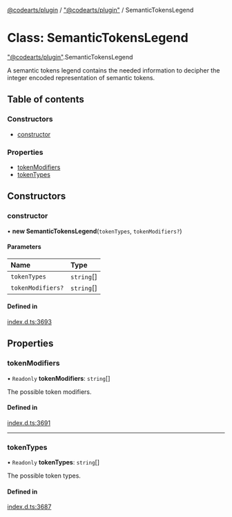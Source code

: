 [@codearts/plugin](../README.md) / ["@codearts/plugin"](../modules/_codearts_plugin_.md) / SemanticTokensLegend

# Class: SemanticTokensLegend

["@codearts/plugin"](../modules/_codearts_plugin_.md).SemanticTokensLegend

A semantic tokens legend contains the needed information to decipher
the integer encoded representation of semantic tokens.

## Table of contents

### Constructors

- [constructor](codearts_plugin_.SemanticTokensLegend.md#constructor)

### Properties

- [tokenModifiers](codearts_plugin_.SemanticTokensLegend.md#tokenmodifiers)
- [tokenTypes](codearts_plugin_.SemanticTokensLegend.md#tokentypes)

## Constructors

### constructor

• **new SemanticTokensLegend**(`tokenTypes`, `tokenModifiers?`)

#### Parameters

| Name | Type |
| :------ | :------ |
| `tokenTypes` | `string`[] |
| `tokenModifiers?` | `string`[] |

#### Defined in

[index.d.ts:3693](https://github.com/huaweicloud/cloudide-plugin-api/blob/5055bbd/index.d.ts#L3693)

## Properties

### tokenModifiers

• `Readonly` **tokenModifiers**: `string`[]

The possible token modifiers.

#### Defined in

[index.d.ts:3691](https://github.com/huaweicloud/cloudide-plugin-api/blob/5055bbd/index.d.ts#L3691)

___

### tokenTypes

• `Readonly` **tokenTypes**: `string`[]

The possible token types.

#### Defined in

[index.d.ts:3687](https://github.com/huaweicloud/cloudide-plugin-api/blob/5055bbd/index.d.ts#L3687)
